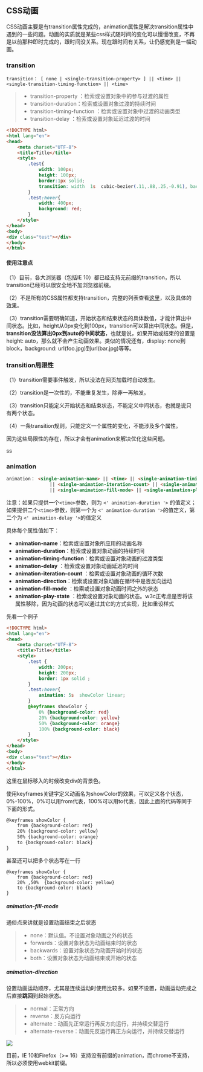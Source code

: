 ## CSS动画

CSS动画主要是有transition属性完成的，animation属性是解决transition属性中遇到的一些问题。动画的实质就是某些css样式随时间的变化可以慢慢改变，不再是以前那种即时完成的，跟时间没关系。现在跟时间有关系，让仍感觉到是一幅动画。

### transition

```
transition： [ none | <single-transition-property> ] || <time> || <single-transition-timing-function> || <time>
```

> * transition-property ：检索或设置对象中的参与过渡的属性
> * transition-duration：检索或设置对象过渡的持续时间
> * transition-timing-function ：检索或设置对象中过渡的动画类型
> * transition-delay ：检索或设置对象延迟过渡的时间

```html
<!DOCTYPE html>
<html lang="en">
<head>
    <meta charset="UTF-8">
    <title>Title</title>
    <style>
        .test{
            width: 100px;
            height: 100px;
            border:1px solid;
            transition: width  1s  cubic-bezier(.11,.88,.25,-0.91), background 1s 1s ease-out
        }
        .test:hover{
            width: 400px;
            background: red;
        }
    </style>
</head>
<body>
<div class="test"></div>
</body>
</html>

```

#### 使用注意点

（1）目前，各大浏览器（包括IE 10）都已经支持无前缀的transition，所以transition已经可以很安全地不加浏览器前缀。

（2）不是所有的CSS属性都支持transition，完整的列表查看[这里](http://oli.jp/2010/css-animatable-properties/)，以及具体的[效果](http://leaverou.github.io/animatable/)。

（3）transition需要明确知道，开始状态和结束状态的具体数值，才能计算出中间状态。比如，height从0px变化到100px，transition可以算出中间状态。但是，**transition没法算出0px到auto的中间状态**，也就是说，如果开始或结束的设置是height: auto，那么就不会产生动画效果。类似的情况还有，display: none到block，background: url\(foo.jpg\)到url\(bar.jpg\)等等。

### transition局限性

（1）transition需要事件触发，所以没法在网页加载时自动发生。

（2）transition是一次性的，不能重复发生，除非一再触发。

（3）transition只能定义开始状态和结束状态，不能定义中间状态，也就是说只有两个状态。

（4）一条transition规则，只能定义一个属性的变化，不能涉及多个属性。

因为这些局限性的存在，所以才会有animation来解决优化这些问题。

ss



### animation

```html
animation： <single-animation-name> || <time> || <single-animation-timing-function> || <time> 
                || <single-animation-iteration-count> || <single-animation-direction> 
                || <single-animation-fill-mode> || <single-animation-play-state>
```

注意：如果只提供一个`<time>`参数，则为 `<' animation-duration '>` 的值定义；如果提供二个`<time>`参数，则第一个为 `<' animation-duration '>`的值定义，第二个为 `<' animation-delay '>`的值定义

具体每个属性值如下：

* **animation-name**：检索或设置对象所应用的动画名称
* **animation-duration**：检索或设置对象动画的持续时间
* **animation-timing-function**：检索或设置对象动画的过渡类型
* **animation-delay** ：检索或设置对象动画延迟的时间
* **animation-iteration-count** ：检索或设置对象动画的循环次数
* **animation-direction**：检索或设置对象动画在循环中是否反向运动
* **animation-fill-mode** ：检索或设置对象动画时间之外的状态
* **animation-play-state** ：检索或设置对象动画的状态。w3c正考虑是否将该属性移除，因为动画的状态可以通过其它的方式实现，比如重设样式

先看一个例子

```html
<!DOCTYPE html>
<html lang="en">
<head>
    <meta charset="UTF-8">
    <title>Title</title>
    <style>
        .test {
            width: 200px;
            height: 200px;
            border: 1px solid ;
        }
        .test:hover{
            animation: 5s  showColor linear;
        }
        @keyframes showColor {
            0% {background-color: red}
            20% {background-color: yellow}
            50% {background-color: orange}
            100% {background-color: black}
        }
    </style>
</head>
<body>
<div class="test"></div>
</body>
</html>
```

这里在鼠标移入的时候改变div的背景色。

使用keyframes关键字定义动画名为showColor的效果，可以定义各个状态，0%-100%，0%可以用from代表，100%可以用to代表，因此上面的代码等同于下面的形式。

```html
@keyframes showColor {
    from {background-color: red}
    20% {background-color: yellow}
    50% {background-color: orange}
    to {background-color: black}
}
```

甚至还可以把多个状态写在一行

```
@keyframes showColor {
    from {background-color: red}
    20% ,50%  {background-color: yellow}
    to {background-color: black}
}
```

##### animation-fill-mode

通俗点来讲就是设置动画结束之后状态

> * none：默认值。不设置对象动画之外的状态
> * forwards：设置对象状态为动画结束时的状态
> * backwards：设置对象状态为动画开始时的状态
> * both：设置对象状态为动画结束或开始的状态

##### animation-direction

设置动画运动顺序，尤其是连续运动时使用比较多。如果不设置，动画运动完成之后直接**跳回**到起始状态。

> * normal：正常方向
> * reverse：反方向运行
> * alternate：动画先正常运行再反方向运行，并持续交替运行
> * alternate-reverse：动画先反运行再正方向运行，并持续交替运行

![](http://www.ruanyifeng.com/blogimg/asset/201402/bg2014021401.png)

目前，IE 10和Firefox（&gt;= 16）支持没有前缀的animation，而chrome不支持，所以必须使用webkit前缀。

